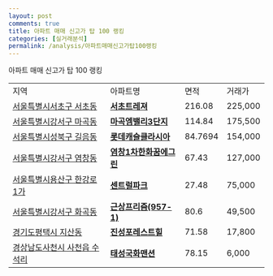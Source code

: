 ```yaml
---
layout: post
comments: true
title: 아파트 매매 신고가 탑 100 랭킹
categories: [실거래분석]
permalink: /analysis/아파트매매신고가탑100랭킹
---
```


아파트 매매 신고가 탑 100 랭킹

<table>
  <tr>
    <td>지역</td>
    <td>아파트명</td>
    <td>면적</td>
    <td>거래가</td>
  </tr>

  <tr>
    <td><a href="/apt/서울특별시서초구서초동">서울특별시서초구 서초동</a></td>
    <td style="font-weight: bold;"><a href="/apt/서울특별시서초구서초동서초트레져">서초트레져</a></td>
    <td>216.08</td>
    <td>225,000</td>
  </tr>

  <tr>
    <td><a href="/apt/서울특별시강서구마곡동">서울특별시강서구 마곡동</a></td>
    <td style="font-weight: bold;"><a href="/apt/서울특별시강서구마곡동마곡엠밸리3단지">마곡엠밸리3단지</a></td>
    <td>114.84</td>
    <td>175,500</td>
  </tr>

  <tr>
    <td><a href="/apt/서울특별시성북구길음동">서울특별시성북구 길음동</a></td>
    <td style="font-weight: bold;"><a href="/apt/서울특별시성북구길음동롯데캐슬클라시아">롯데캐슬클라시아</a></td>
    <td>84.7694</td>
    <td>154,000</td>
  </tr>

  <tr>
    <td><a href="/apt/서울특별시강서구염창동">서울특별시강서구 염창동</a></td>
    <td style="font-weight: bold;"><a href="/apt/서울특별시강서구염창동염창1차한화꿈에그린">염창1차한화꿈에그린</a></td>
    <td>67.43</td>
    <td>127,000</td>
  </tr>

  <tr>
    <td><a href="/apt/서울특별시용산구한강로1가">서울특별시용산구 한강로1가</a></td>
    <td style="font-weight: bold;"><a href="/apt/서울특별시용산구한강로1가센트럴파크">센트럴파크</a></td>
    <td>27.48</td>
    <td>75,000</td>
  </tr>

  <tr>
    <td><a href="/apt/서울특별시강서구화곡동">서울특별시강서구 화곡동</a></td>
    <td style="font-weight: bold;"><a href="/apt/서울특별시강서구화곡동근상프리즘(957-1)">근상프리즘(957-1)</a></td>
    <td>80.6</td>
    <td>49,500</td>
  </tr>

  <tr>
    <td><a href="/apt/경기도평택시지산동">경기도평택시 지산동</a></td>
    <td style="font-weight: bold;"><a href="/apt/경기도평택시지산동진성포레스트힐">진성포레스트힐</a></td>
    <td>71.58</td>
    <td>17,800</td>
  </tr>

  <tr>
    <td><a href="/apt/경상남도사천시사천읍 수석리">경상남도사천시 사천읍 수석리</a></td>
    <td style="font-weight: bold;"><a href="/apt/경상남도사천시사천읍 수석리태성국화맨션">태성국화맨션</a></td>
    <td>78.15</td>
    <td>6,000</td>
  </tr>

</table>
